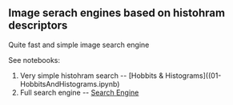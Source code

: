 ## Image serach engines based on histohram descriptors

Quite fast and simple image search engine

See notebooks:

1. Very simple histohram search -- [Hobbits & Histograms]((01-HobbitsAndHistograms.ipynb)
2. Full search engine -- [Search Engine](02-SearchEngine.ipynb)